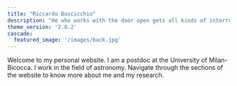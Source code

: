 ```yaml
---
title: "Riccardo Buscicchio"
description: "He who works with the door open gets all kinds of interruptions, but he also occasionally gets clues as to what the world is and what might be important.” — R. Hamming"
theme_version: '2.8.2'
cascade:
  featured_image: '/images/back.jpg'
---
```


Welcome to my personal website. I am a postdoc at the University of Milan-Bicocca. I work in the field of astronomy. Navigate through the sections of the website to know more about me and my research.